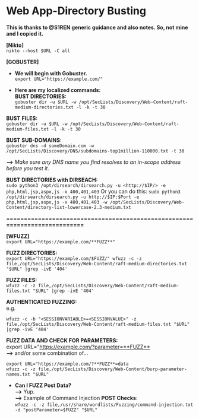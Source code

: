 # Web App-Directory Busting
**This is thanks to @S1REN generic guidance and also notes. So, not mine and I copied it.**

**[Nikto]**<br>
`nikto --host $URL -C all`

**[GOBUSTER]**

- **We will begin with Gobuster.**<br>
  `export URL="https://example.com/"`

- **Here are my localized commands:**<br>
  **BUST DIRECTORIES:**<br>
  `gobuster dir -u $URL -w /opt/SecLists/Discovery/Web-Content/raft-medium-directories.txt -l -k -t 30`

**BUST** **FILES:**<br>
`gobuster dir -u $URL -w /opt/SecLists/Discovery/Web-Content/raft-medium-files.txt -l -k -t 30`

**BUST SUB-DOMAINS:**<br>
`gobuster dns -d someDomain.com -w /opt/SecLists/Discovery/DNS/subdomains-top1million-110000.txt -t 30`

**-->** _Make sure any DNS name you find resolves to an in-scope address before you test it_.

**BUST DIRECTORIES with DIRSEACH:**<br>
`sudo python3 /opt/dirsearch/dirsearch.py -u <http://$IP/> -e php,html,jsp,aspx,js -x 400,401,403` 
Or you can do this: 
`sudo python3 /opt/dirsearch/dirsearch.py -u http://$IP:$Port -e php,html,jsp,aspx,js -x 400,401,403 -w /opt/SecLists/Discovery/Web-Content/directory-list-lowercase-2.3-medium.txt`

**===========================================================================**

**[WFUZZ]**<br>
`export URL="https://example.com/**FUZZ**"`

**FUZZ DIRECTORIES:**<br>
`export URL="https://example.com/$FUZZ/" wfuzz -c -z file,/opt/SecLists/Discovery/Web-Content/raft-medium-directories.txt "$URL" |grep -ivE '404'`

**FUZZ FILES:**<br>
`wfuzz -c -z file,/opt/SecLists/Discovery/Web-Content/raft-medium-files.txt "$URL" |grep -ivE '404'`

**AUTHENTICATED FUZZING:**<br>
e.g.

```
wfuzz -c -b "<SESSIONVARIABLE>=<SESSIONVALUE>" -z file,/opt/SecLists/Discovery/Web-Content/raft-medium-files.txt "$URL" |grep -ivE '404'
```

**FUZZ DATA AND CHECK FOR PARAMETERS:**<br>
export URL="<https://example.com/?parameter=**FUZZ**><br>
**-->** and/or some combination of...

```
export URL="https://example.com/?**FUZZ**=data
wfuzz -c -z file,/opt/SecLists/Discovery/Web-Content/burp-parameter-names.txt "$URL"
```

- **Can I FUZZ Post Data?**<br>
  **-->** Yup.<br>
  **-->** Example of Command Injection **POST Checks**:<br>
  `wfuzz -c -z file,/usr/share/wordlists/Fuzzing/command-injection.txt -d "postParameter=$FUZZ" "$URL"`
